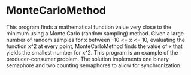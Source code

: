 MonteCarloMethod
================

This program finds a mathematical function value very close to the minimum using a Monte Carlo (random sampling) method. Given a large number of random samples for x between -10 <= x <= 10, evaluating the function x^2 at every point, MonteCarloMethod finds the value of x that yields the smallest number for x^2. This program is an example of the producer-consumer problem. The solution implements one binary semaphore and two counting semaphores to allow for synchronization.
